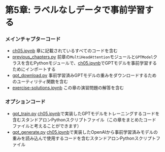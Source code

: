 # 第5章: ラベルなしデータで事前学習する

### メインチャプターコード

- [ch05.ipynb](ch05.ipynb) 章に記載されているすべてのコードを含む
- [previous_chapters.py](previous_chapters.py) 前章の`MultiHeadAttention`モジュールと`GPTModel`クラスを含むPythonモジュールで、[ch05.ipynb](ch05.ipynb)でGPTモデルを事前学習するためにインポートする
- [gpt_download.py](gpt_download.py) 事前学習済みGPTモデルの重みをダウンロードするためのユーティリティ関数を含む
- [exercise-solutions.ipynb](exercise-solutions.ipynb) この章の演習問題の解答を含む

### オプションコード

- [gpt_train.py](gpt_train.py) [ch05.ipynb](ch05.ipynb)で実装したGPTモデルをトレーニングするコードを含むスタンドアロンPythonスクリプトファイル（この章をまとめたコードファイルと考えることができます）
- [gpt_generate.py](gpt_generate.py) [ch05.ipynb](ch05.ipynb)で実装したOpenAIから事前学習済みモデルの重みを読み込んで使用するコードを含むスタンドアロンPythonスクリプトファイル